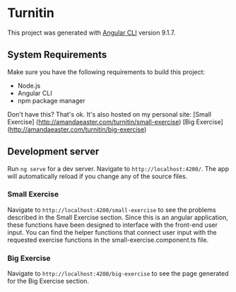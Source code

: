 # Turnitin

This project was generated with [Angular CLI](https://github.com/angular/angular-cli) version 9.1.7.

## System Requirements

Make sure you have the following requirements to build this project:
* Node.js
* Angular CLI
* npm package manager

Don't have this? That's ok. It's also hosted on my personal site:
[Small Exercise] (http://amandaeaster.com/turnitin/small-exercise)
[Big Exercise] (http://amandaeaster.com/turnitin/big-exercise)

## Development server

Run `ng serve` for a dev server. Navigate to `http://localhost:4200/`. The app will automatically reload if you change any of the source files.

### Small Exercise
Navigate to `http://localhost:4200/small-exercise` to see the problems described in the Small Exercise section. Since this is an angular application, these functions have been designed to interface with the front-end user input. You can find the helper functions that connect user input with the requested exercise functions in the small-exercise.component.ts file.

### Big Exercise
Navigate to `http://localhost:4200/big-exercise` to see the page generated for the Big Exercise section.

